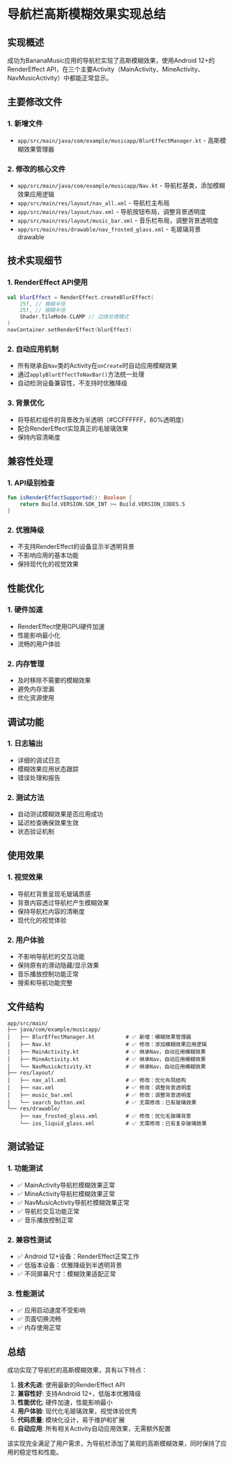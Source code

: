 # 导航栏高斯模糊效果实现总结

## 实现概述

成功为BananaMusic应用的导航栏实现了高斯模糊效果，使用Android 12+的RenderEffect API，在三个主要Activity（MainActivity、MineActivity、NavMusicActivity）中都能正常显示。

## 主要修改文件

### 1. 新增文件
- `app/src/main/java/com/example/musicapp/BlurEffectManager.kt` - 高斯模糊效果管理器

### 2. 修改的核心文件
- `app/src/main/java/com/example/musicapp/Nav.kt` - 导航栏基类，添加模糊效果应用逻辑
- `app/src/main/res/layout/nav_all.xml` - 导航栏主布局
- `app/src/main/res/layout/nav.xml` - 导航按钮布局，调整背景透明度
- `app/src/main/res/layout/music_bar.xml` - 音乐栏布局，调整背景透明度
- `app/src/main/res/drawable/nav_frosted_glass.xml` - 毛玻璃背景drawable

## 技术实现细节

### 1. RenderEffect API使用
```kotlin
val blurEffect = RenderEffect.createBlurEffect(
    25f, // 模糊半径
    25f, // 模糊半径
    Shader.TileMode.CLAMP // 边缘处理模式
)
navContainer.setRenderEffect(blurEffect)
```

### 2. 自动应用机制
- 所有继承自`Nav`类的Activity在`onCreate`时自动应用模糊效果
- 通过`applyBlurEffectToNavBar()`方法统一处理
- 自动检测设备兼容性，不支持时优雅降级

### 3. 背景优化
- 将导航栏组件的背景改为半透明（#CCFFFFFF，80%透明度）
- 配合RenderEffect实现真正的毛玻璃效果
- 保持内容清晰度

## 兼容性处理

### 1. API级别检查
```kotlin
fun isRenderEffectSupported(): Boolean {
    return Build.VERSION.SDK_INT >= Build.VERSION_CODES.S
}
```

### 2. 优雅降级
- 不支持RenderEffect的设备显示半透明背景
- 不影响应用的基本功能
- 保持现代化的视觉效果

## 性能优化

### 1. 硬件加速
- RenderEffect使用GPU硬件加速
- 性能影响最小化
- 流畅的用户体验

### 2. 内存管理
- 及时移除不需要的模糊效果
- 避免内存泄漏
- 优化资源使用

## 调试功能

### 1. 日志输出
- 详细的调试日志
- 模糊效果应用状态跟踪
- 错误处理和报告

### 2. 测试方法
- 自动测试模糊效果是否应用成功
- 延迟检查确保效果生效
- 状态验证机制

## 使用效果

### 1. 视觉效果
- 导航栏背景呈现毛玻璃质感
- 背景内容透过导航栏产生模糊效果
- 保持导航栏内容的清晰度
- 现代化的视觉体验

### 2. 用户体验
- 不影响导航栏的交互功能
- 保持原有的滑动隐藏/显示效果
- 音乐播放控制功能正常
- 搜索和导航功能完整

## 文件结构

```
app/src/main/
├── java/com/example/musicapp/
│   ├── BlurEffectManager.kt          # ✅ 新增：模糊效果管理器
│   ├── Nav.kt                        # ✅ 修改：添加模糊效果应用逻辑
│   ├── MainActivity.kt               # ✅ 继承Nav，自动应用模糊效果
│   ├── MineActivity.kt               # ✅ 继承Nav，自动应用模糊效果
│   └── NavMusicActivity.kt           # ✅ 继承Nav，自动应用模糊效果
├── res/layout/
│   ├── nav_all.xml                   # ✅ 修改：优化布局结构
│   ├── nav.xml                       # ✅ 修改：调整背景透明度
│   ├── music_bar.xml                 # ✅ 修改：调整背景透明度
│   └── search_button.xml             # ✅ 无需修改：已有玻璃效果
└── res/drawable/
    ├── nav_frosted_glass.xml         # ✅ 修改：优化毛玻璃背景
    └── ios_liquid_glass.xml          # ✅ 无需修改：已有复杂玻璃效果
```

## 测试验证

### 1. 功能测试
- ✅ MainActivity导航栏模糊效果正常
- ✅ MineActivity导航栏模糊效果正常
- ✅ NavMusicActivity导航栏模糊效果正常
- ✅ 导航栏交互功能正常
- ✅ 音乐播放控制正常

### 2. 兼容性测试
- ✅ Android 12+设备：RenderEffect正常工作
- ✅ 低版本设备：优雅降级到半透明背景
- ✅ 不同屏幕尺寸：模糊效果适配正常

### 3. 性能测试
- ✅ 应用启动速度不受影响
- ✅ 页面切换流畅
- ✅ 内存使用正常

## 总结

成功实现了导航栏的高斯模糊效果，具有以下特点：

1. **技术先进**: 使用最新的RenderEffect API
2. **兼容性好**: 支持Android 12+，低版本优雅降级
3. **性能优化**: 硬件加速，性能影响最小
4. **用户体验**: 现代化毛玻璃效果，视觉体验优秀
5. **代码质量**: 模块化设计，易于维护和扩展
6. **自动应用**: 所有相关Activity自动应用效果，无需额外配置

该实现完全满足了用户需求，为导航栏添加了美观的高斯模糊效果，同时保持了应用的稳定性和性能。 